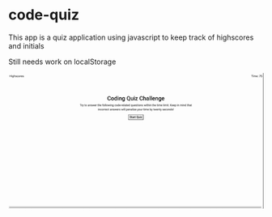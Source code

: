 # code-quiz

This app is a quiz application using javascript to keep track of highscores and initials

Still needs work on localStorage

![code-quiz](./quiz.gif)